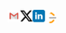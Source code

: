 <p>
    <a href="mailto:premnaathvaradharajan@gmail.com">
        <img align="left" width="22px" src="./static/gmail.svg"/>
    </a>
    <a href="https://x.com/sudo_prem">
        <img align="left" width="22px" src="./static/x.svg"/>
    </a> 
    <a href="https://www.linkedin.com/in/premnaath/">
       <img align="left" width="22px" src="./static/linkedin.svg"/>
    </a>
    <a href="https://leetcode.com/sudo_prem/">
        <img align="left" width="20px" src="./static/leetcode.png"/>
    </a>
    <br>
</p>
